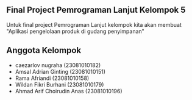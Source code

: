 ## Final Project Pemrograman Lanjut Kelompok 5
Untuk final project Pemrograman Lanjut kelompok kita akan membuat <br />
"Aplikasi pengelolaan produk di gudang penyimpanan"




## Anggota Kelompok
- caezarlov nugraha         (23081010182)
- Amsal Adrian Ginting      (23081010151)
- Rama Afriandi             (23081010158)
- Wildan Fikri Burhani      (23081010179)
- Ahmad Arif Choirudin Anas (23081010196)